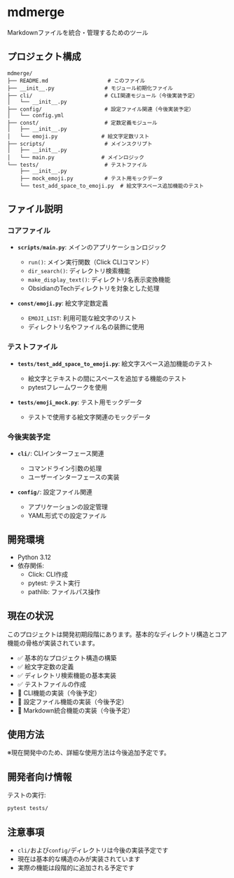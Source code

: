 # mdmerge

Markdownファイルを統合・管理するためのツール

## プロジェクト構成

```
mdmerge/
├── README.md                   # このファイル
├── __init__.py                # モジュール初期化ファイル
├── cli/                       # CLI関連モジュール（今後実装予定）
│   └── __init__.py
├── config/                    # 設定ファイル関連（今後実装予定）
│   └── config.yml
├── const/                     # 定数定義モジュール
│   ├── __init__.py
│   └── emoji.py              # 絵文字定数リスト
├── scripts/                   # メインスクリプト
│   ├── __init__.py
│   └── main.py               # メインロジック
└── tests/                     # テストファイル
    ├── __init__.py
    ├── mock_emoji.py          # テスト用モックデータ
    └── test_add_space_to_emoji.py  # 絵文字スペース追加機能のテスト
```

## ファイル説明

### コアファイル

- **`scripts/main.py`**: メインのアプリケーションロジック
  - `run()`: メイン実行関数（Click CLIコマンド）
  - `dir_search()`: ディレクトリ検索機能
  - `make_display_text()`: ディレクトリ名表示変換機能
  - ObsidianのTechディレクトリを対象とした処理

- **`const/emoji.py`**: 絵文字定数定義
  - `EMOJI_LIST`: 利用可能な絵文字のリスト
  - ディレクトリ名やファイル名の装飾に使用

### テストファイル

- **`tests/test_add_space_to_emoji.py`**: 絵文字スペース追加機能のテスト
  - 絵文字とテキストの間にスペースを追加する機能のテスト
  - pytestフレームワークを使用

- **`tests/emoji_mock.py`**: テスト用モックデータ
  - テストで使用する絵文字関連のモックデータ

### 今後実装予定

- **`cli/`**: CLIインターフェース関連
  - コマンドライン引数の処理
  - ユーザーインターフェースの実装

- **`config/`**: 設定ファイル関連
  - アプリケーションの設定管理
  - YAML形式での設定ファイル

## 開発環境

- Python 3.12
- 依存関係:
  - Click: CLI作成
  - pytest: テスト実行
  - pathlib: ファイルパス操作

## 現在の状況

このプロジェクトは開発初期段階にあります。基本的なディレクトリ構造とコア機能の骨格が実装されています。

- ✅ 基本的なプロジェクト構造の構築
- ✅ 絵文字定数の定義
- ✅ ディレクトリ検索機能の基本実装
- ✅ テストファイルの作成
- 🔄 CLI機能の実装（今後予定）
- 🔄 設定ファイル機能の実装（今後予定）
- 🔄 Markdown統合機能の実装（今後予定）

## 使用方法

※現在開発中のため、詳細な使用方法は今後追加予定です。

## 開発者向け情報

テストの実行:
```bash
pytest tests/
```

## 注意事項

- `cli/`および`config/`ディレクトリは今後の実装予定です
- 現在は基本的な構造のみが実装されています
- 実際の機能は段階的に追加される予定です
